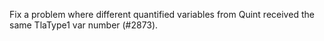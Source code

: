 Fix a problem where different quantified variables from Quint received the same TlaType1 var number (#2873).
